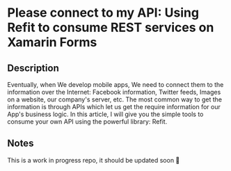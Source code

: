 # Please connect to my API: Using Refit to consume REST services on Xamarin Forms

## Description
Eventually, when We develop mobile apps, We need to connect them to the information over the Internet: Facebook information, Twitter feeds, Images on a website, our company's server, etc. The most common way to get the information is through APIs which let us get the require information for our App's business logic. In this article, I will give you the simple tools to consume your own API using the powerful library: Refit.

## Notes
This is a work in progress repo, it should be updated soon 🤭